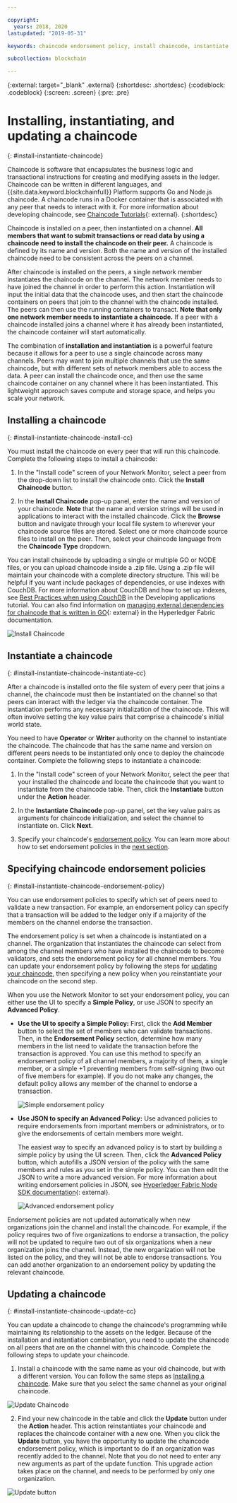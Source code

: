 ```yaml
---

copyright:
  years: 2018, 2020
lastupdated: "2019-05-31"

keywords: chaincode endorsement policy, install chaincode, instantiate chaincode, update chaincode

subcollection: blockchain

---
```


{:external: target="_blank" .external}
{:shortdesc: .shortdesc}
{:codeblock: .codeblock}
{:screen: .screen}
{:pre: .pre}

# Installing, instantiating, and updating a chaincode
{: #install-instantiate-chaincode}


Chaincode is software that encapsulates the business logic and transactional instructions for creating and modifying assets in the ledger. Chaincode can be written in different languages, and {{site.data.keyword.blockchainfull}} Platform supports Go and Node.js chaincode. A chaincode runs in a Docker container that is associated with any peer that needs to interact with it. For more information about developing chaincode, see [Chaincode Tutorials](https://hyperledger-fabric.readthedocs.io/en/release-1.2/chaincode.html){: external}.
{:shortdesc}

Chaincode is installed on a peer, then instantiated on a channel. **All members that want to submit transactions or read data by using a chaincode need to install the chaincode on their peer.** A chaincode is defined by its name and version. Both the name and version of the installed chaincode need to be consistent across the peers on a channel.

After chaincode is installed on the peers, a single network member instantiates the chaincode on the channel. The network member needs to have joined the channel in order to perform this action. Instantiation will input the initial data that the chaincode uses, and then start the chaincode containers on peers that join to the channel with the chaincode installed. The peers can then use the running containers to transact. **Note that only one network member needs to instantiate a chaincode.** If a peer with a chaincode installed joins a channel where it has already been instantiated, the chaincode container will start automatically.

The combination of **installation and instantiation** is a powerful feature because it allows for a peer to use a single chaincode across many channels. Peers may want to join multiple channels that use the same chaincode, but with different sets of network members able to access the data. A peer can install the chaincode once, and then use the same chaincode container on any channel where it has been instantiated. This lightweight approach saves compute and storage space, and helps you scale your network.

## Installing a chaincode
{: #install-instantiate-chaincode-install-cc}

You must install the chaincode on every peer that will run this chaincode. Complete the following steps to install a chaincode:
1. In the "Install code" screen of your Network Monitor, select a peer from the drop-down list to install the chaincode onto. Click the **Install Chaincode** button.


2. In the **Install Chaincode** pop-up panel, enter the name and version of your chaincode. **Note** that the name and version strings will be used in applications to interact with the installed chaincode. Click the **Browse** button and navigate through your local file system to wherever your chaincode source files are stored. Select one or more chaincode source files to install on the peer. Then, select your chaincode language from the **Chaincode Type** dropdown.

You can install chaincode by uploading a single or multiple GO or NODE files, or you can upload chaincode inside a .zip file. Using a .zip file will maintain your chaincode with a complete directory structure. This will be helpful if you want include packages of dependencies, or use indexes with CouchDB. For more information about CouchDB and how to set up indexes, see [Best Practices when using CouchDB](/docs/blockchain?topic=blockchain-best-practices-app#best-practices-app-couchdb-indices) in the Developing applications tutorial. You can also find information on [managing external dependencies for chaincode that is written in GO](https://hyperledger-fabric.readthedocs.io/en/release-1.2/chaincode4ade.html#managing-external-dependencies-for-chaincode-written-in-go){: external} in the Hyperledger Fabric documentation.

  ![Install Chaincode](../images/chaincode_install.png "Install Chaincode")

## Instantiate a chaincode
{: #install-instantiate-chaincode-instantiate-cc}


After a chaincode is installed onto the file system of every peer that joins a channel, the chaincode must then be instantiated on the channel so that peers can interact with the ledger via the chaincode container. The instantiation performs any necessary initialization of the chaincode. This will often involve setting the key value pairs that comprise a chaincode's initial world state.

You need to have **Operator** or **Writer** authority on the channel to instantiate the chaincode. The chaincode that has the same name and version on different peers needs to be instantiated only once to deploy the chaincode container. Complete the following steps to instantiate a chaincode:
1. In the "Install code" screen of your Network Monitor, select the peer that your installed the chaincode and locate the chaincode that you want to instantiate from the chaincode table. Then, click the **Instantiate** button under the **Action** header.


2. In the **Instantiate Chaincode** pop-up panel, set the key value pairs as arguments for chaincode initialization, and select the channel to instantiate on.  Click **Next**.


3. Specify your chaincode's [endorsement policy](/docs/blockchain?topic=blockchain-glossary#glossary-endorsement-policy). You can learn more about how to set endorsement policies in the [next section](#install-instantiate-chaincode-endorsement-policy).


## Specifying chaincode endorsement policies
{: #install-instantiate-chaincode-endorsement-policy}

You can use endorsement policies to specify which set of peers need to validate a new transaction. For example, an endorsement policy can specify that a transaction will be added to the ledger only if a majority of the members on the channel endorse the transaction.

The endorsement policy is set when a chaincode is instantiated on a channel. The organization that instantiates the chaincode can select from among the channel members who have installed the chaincode to become validators, and sets the endorsement policy for all channel members. You can update your endorsement policy by following the steps for [updating your chaincode](/docs/blockchain?topic=blockchain-install-instantiate-chaincode#install-instantiate-chaincode-update-cc), then specifying a new policy when you reinstantiate your chaincode on the second step.

When you use the Network Monitor to set your endorsement policy, you can either use the UI to specify a **Simple Policy**, or use JSON to specify an **Advanced Policy**.

* **Use the UI to specify a Simple Policy:** First, click the **Add Member** button to select the set of members who can validate transactions. Then, in the **Endorsement Policy** section, determine how many members in the list need to validate the transaction before the transaction is approved. You can use this method to specify an endorsement policy of all channel members, a majority of them, a single member, or a simple +1 preventing members from self-signing (two out of five members for example). If you do not make any changes, the default policy allows any member of the channel to endorse a transaction.

  ![Simple endorsement policy](../images/simple_endorsement.png "Simple endorsement policy")

* **Use JSON to specify an Advanced Policy:** Use advanced policies to require endorsements from important members or administrators, or to give the endorsements of certain members more weight.

  The easiest way to specify an advanced policy is to start by building a simple policy by using the UI screen. Then, click the **Advanced Policy** button, which autofills a JSON version of the policy with the same members and rules as you set in the simple policy. You can then edit the JSON to write a more advanced version. For more information about writing endorsement policies in JSON, see [Hyperledger Fabric Node SDK documentation](https://hyperledger.github.io/fabric-sdk-node/release-1.4/global.html#ChaincodeInstantiateUpgradeRequest){: external}. 

  ![Advanced endorsement policy](../images/advanced_endorsement.png "Advanced endorsement policy")

Endorsement policies are not updated automatically when new organizations join the channel and install the chaincode. For example, if the policy requires two of five organizations to endorse a transaction, the policy will not be updated to require two out of six organizations when a new organization joins the channel. Instead, the new organization will not be listed on the policy, and they will not be able to endorse transactions. You can add another organization to an endorsement policy by updating the relevant chaincode.

## Updating a chaincode
{: #install-instantiate-chaincode-update-cc}

You can update a chaincode to change the chaincode's programming while maintaining its relationship to the assets on the ledger. Because of the installation and instantiation combination, you need to update the chaincode on all peers that are on the channel with this chaincode. Complete the following steps to update your chaincode.

1. Install a chaincode with the same name as your old chaincode, but with a different version. You can follow the same steps as [Installing a chaincode](/docs/blockchain?topic=blockchain-install-instantiate-chaincode#install-instantiate-chaincode-install-cc). Make sure that you select the same channel as your original chaincode.

  ![Update Chaincode](../images/upgrade_chaincode.png "Update Chaincode")

2. Find your new chaincode in the table and click the **Update** button under the **Action** header. This action reinstantiates your chaincode and replaces the chaincode container with a new one. When you click the **Update** button, you have the opportunity to update the chaincode
endorsement policy, which is important to do if an organization was recently added to the channel. Note that you do not need to enter any new arguments as part of the update function. This upgrade action takes place on the channel, and needs to be performed by only one organization.

  ![Update button](../images/upgrade_button.png "Update button")
